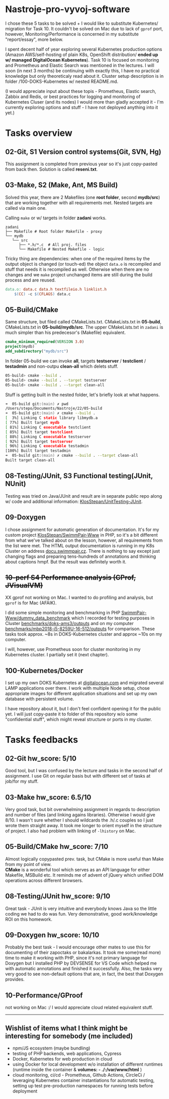# Nastroje-pro-vyvoj-software
I chose these 5 tasks to be solved + I would like to substitute Kubernetes/ migration for Task 10. It couldn't be solved on Mac due to lack of `gprof` port, however, Monitoring/Performance is concerned in my substitute "report/essay", more below.  

I spent decent half of year exploring several Kubernetes production options (Amazon AWS/self-hosting of plain K8s,  OpenShift distribution/ **ended up w/ managed DigitalOcean Kubernetes**). Task 10 is focused on monitoring and Prometheus and Elastic Search was mentioned in the lectures. I will soon (in next 3 months) be continuing with exactly this, I have no practical knowledge but only theoreticaly read about it. Cluster setup description is in folder /100-DOKS-Kubernetes w/ nested README.md.  

(I would appreciate input about these topis - Prometheus, Elastic search, Zabbix and Redis, or best practices for logging and monitoring of Kubernetes Cluser (and its nodes) I would more than gladly accepted it - I'm currently exploring options and stuff - I have not deployed anything into it yet.)

# Tasks overview

## 02-Git, S1 Version control systems(Git, SVN, Hg)
This assignment is completed from previous year so it's just copy-pasted from back then. Solution is called **reseni.txt**. 
## 03-Make, S2 (Make, Ant, MS Build)
Solved this year, there are 2 Makefiles (one **root folder**, second **mydb/src**) that are working together with all requirements met. Nested targets are called via main one.    

Calling `make` or w/ targets in folder **zadani** works. 

    zadani
    ├── Makefile # Root folder Makefile - proxy
    └── mydb
       └── src           
          ├── *.h/*.c  # All proj. files
          └── Makefile # Nested Makefile - logic
Tricky thing are dependencies: when one of the required items by the output object is changed (or touch-ed) the object `data.o` is recompiled and stuff that needs it is recompiled as well. Otherwise when there are no changes and we `make` project unchanged items are still during the build process and are reused.  
```makefile
data.o: data.c data.h textfileio.h linklist.h	
	$(CC) -c $(CFLAGS) data.c
```  
## 05-Build/CMake
Same structure, but filed called CMakeLists.txt. CMakeLists.txt in **05-build**, CMakeLists.txt in **05-build/mydb/src**. The upper CMakeLists.txt in `zadani` is much simpler than his predecesor's (Makefile) equivalent.
```CMake
cmake_minimum_required(VERSION 3.0)
project(mydb)
add_subdirectory("mydb/src")
```

In folder 05-build we can invoke **all**, targets **testserver** / **testclient** / **testadmin** and non-outpu **clean-all** which delets stuff.
```zsh
05-build> cmake --build .
05-build> cmake --build . --target testserver
05-build> cmake --build . --target clean-all
```
Stuff is getting built in the nested folder, let's briefly look at what happens.
```zsh
➜  05-build git:(main) ✗ pwd
/Users/stepo/Documents/Nastroje/22/05-build
➜  05-build git:(main) ✗ cmake --build .
[  3%] Linking C static library libmydb.a
[ 77%] Built target mydb
[ 81%] Linking C executable testclient
[ 85%] Built target testclient
[ 88%] Linking C executable testserver
[ 92%] Built target testserver
[ 96%] Linking C executable testadmin
[100%] Built target testadmin
➜  05-build git:(main) ✗ cmake --build . --target clean-all
Built target clean-all
```

## 08-Testing/JUnit, S3 Functional testing(JUnit, NUnit)
Testing was tried on Java/JUnit and result are in separate public repo along w/ code and additional information: [KlosStepan/UnitTesting-JUnit](https://github.com/KlosStepan/UnitTesting-JUnit).
## 09-Doxygen
I chose assignment for automatic generation of documentation. It's for my custom project [KlosStepan/SwimmPair-Www](https://github.com/KlosStepan/SwimmPair-Www) in PHP, so it's a bit different from what we've talked about on the lesson, however, all requirements from the list were met. The HTML output documentation is running in my K8s Cluster on address [docu.swimmpair.cz](http://docu.swimmpair.cz). There is nothing to say except just changing flags and preparing tens-hundreds of annotations and thinking about captions hmpf. But the result was definitely worth it. 
## ~~10-perf S4 Performance analysis (GProf, JVisualVM)~~
XX gprof not working on Mac. I wanted to do profiling and analysis, but `gprof` is for Mac (AFAIK). 

I did some simple monitoring and benchmarking in PHP [SwimmPair-Www/dummy_data_benchmark](https://github.com/KlosStepan/SwimmPair-Www/blob/master/dummy_data_benchmark.php) which I recorded for testing purposes in Cluster [benchmarks/doks-ams3/outputs](https://github.com/KlosStepan/SwimmPair-Www/tree/master/_misc/doks-ams3) and on my computer [benchmarks/mbp2018-i5-8259U-16-512/outputs](https://github.com/KlosStepan/SwimmPair-Www/tree/master/_misc/mbp2018-i5-8259U-16-512) for comparison. These tasks took approx. ~8s in DOKS-Kubernetes cluster and approx ~10s on my computer.     

I will, however, use Prometheus soon for cluster monitoring in my Kubernetes cluster. I partially set it (next chapter). 
## 100-Kubernetes/Docker
I set up my own DOKS Kubernetes at [digitalocean.com](https://www.digitalocean.com) and migrated several LAMP applications over there. I work with multiple Node setup, chose appropriate images for different application situations and set up my own database with persistent volume.  

I have repository about it, but I don't feel confident opening it for the public yet. I will just copy-paste it to folder of this repository w/o some "confidential stuff", which might reveal structure or ports in my cluster.

# Tasks feedbacks
## 02-Git hw_score: 5/10
Good tool, but I was confused by the lecture and tasks in the second half of assignment. I use Git on regular basis but with different set of tasks at job/for my stuff.  
## 03-Make hw_score: 6.5/10
Very good task, but bit overwhelming assignment in regards to description and number of files (and linking agains libraries). Otherwise I would give 8/10. I wasn't sure whether I should wildcards the .h/.c couples so I just wrote them straight away. It took me longer to orient myself in the structure of project. I also had problem with linking of `-lhistory` on Mac.
## 05-Build/CMake hw_score: 7/10
Almost logically copypasted prev. task, but CMake is more useful than Make from my point of view.  
**CMake** is a wonderful tool which serves as an API language for either Makefile, MSBuild etc. It reminds me of advent of jQuery which unified DOM operations across different browsers.  
## 08-Testing/JUnit hw_score: 9/10
Great task - JUnit is very intuitive and everybody knows Java so the little coding we had to do was fun. Very demonstrative, good work/knowledge ROI on this homework.
## 09-Doxygen hw_score: 10/10
Probably the best task - I would encourage other mates to use this for documenting of their zapoctaks or bakalarkas. It took me some(read more) time to make it working with PHP, since it's not primary language for Doxygen but I installed PHP by DEVSENSE for VS Code which helped me with automatic annotations and finished it successfully. Also, the tasks very very good to see non-default options that are, in fact, the best that Doxygen provides.   
## 10-Performance/GProof
not working on Mac :/ I would appreciate cloud related equivalent stuff.
___
## Wishlist of items what I think might be interesting for somebody (me included)
- npm/JS ecosystem (maybe bundling)
- testing of PHP backends, web applications, Cypress
- Docker, Kubernetes for web production in cloud
- using Docker for local development w/o installation of different runtimes (runtime inside the container & **volumes: - ./:/var/www/html** )
- cloud monitoring, ci/cd - Prometheus, Github Actions, CircleCi / leveraging Kubernetes container instantiations for automatic testing, setting up test pre-production namespaces for running tests before deployment